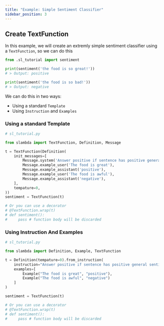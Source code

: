 ```yaml
---
title: "Example: Simple Sentiment Classifier"
sidebar_position: 3
---
```


## Create TextFunction

In this example, we will create an extremly simple sentiment classifier using a `TextFunction`, so we can do this

```py
from .sl_tutorial import sentiment

print(sentiment('the food is so great!'))
# > Output: positive

print(sentiment('the food is so bad!'))
# > Output: negative
```

We can do this in two ways:
* Using a standard `Template`
* Using `Instruction` and `Examples`

### Using a standard Template

```py
# sl_tutorial.py

from slambda import TextFunction, Definition, Message

t = TextFunction(Definition(
    init_messages=[
        Message.system('Answer positive if sentence has positive general sentiment, otherwise answer negative.'),
        Message.example_user('The food is great'),
        Message.example_assistant('positive'),
        Message.example_user('The food is awful'),
        Message.example_assistant('negative'),
    ],
    tempature=0,
))
sentiment = TextFunction(t)

# Or you can use a decorator
# @TextFunction.wrap(t)
# def sentiment():
#     pass # function body will be discarded
```

###  Using Instruction And Examples

```py
# sl_tutorial.py

from slambda import Definition, Example, TextFunction

t = Definition(tempature=0).from_instruction(
    instruction="Answer positive if sentence has positive general sentiment, otherwise answer negative.",
    examples=[
        Example("The food is great", "positive"),
        Example("The food is awful", "negative")
    ]
)

sentiment = TextFunction(t)

# Or you can use a decorator
# @TextFunction.wrap(t)
# def sentiment():
#     pass # function body will be discarded

```